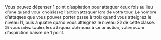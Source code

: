 ﻿---
id: class_mighty_fr.md#inspiration-guerrière
name: Inspiration guerrière
---
Vous pouvez dépenser 1 point d’aspiration pour attaquer deux fois au lieu d’une quand vous choisissez l’action attaquer lors de votre tour. Le nombre d’attaques que vous pouvez porter passe à trois quand vous atteignez le niveau 11, puis à quatre quand vous atteignez le niveau 20 de cette classe. Si vous ratez toutes les attaques obtenues à cette action, votre score d’aspiration baisse de 1 point.

